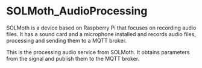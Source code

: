 # SOLMoth_AudioProcessing

SOLMoth is a device based on Raspberry Pi that focuses on recording audio files. It has a sound card and a microphone installed and records audio files, processing and sending them to a MQTT broker.

This is the processing audio service from SOLMoth. It obtains parameters from the signal and publish them to the MQTT broker.
